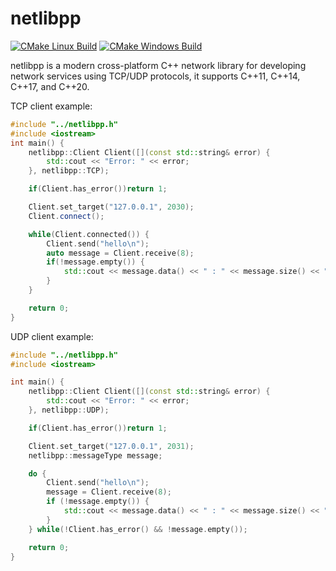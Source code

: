 # netlibpp
[![CMake Linux Build](https://github.com/Anonymous-275/netlibpp/actions/workflows/cmake-linux.yml/badge.svg)](https://github.com/Anonymous-275/netlibpp/actions/workflows/cmake-linux.yml)
[![CMake Windows Build](https://github.com/Anonymous-275/netlibpp/actions/workflows/cmake-windows.yml/badge.svg)](https://github.com/Anonymous-275/netlibpp/actions/workflows/cmake-windows.yml)

netlibpp is a modern cross-platform C++ network library for developing network services using TCP/UDP protocols,
it supports C++11, C++14, C++17, and C++20.

TCP client example:
```cpp
#include "../netlibpp.h"
#include <iostream>
int main() {
    netlibpp::Client Client([](const std::string& error) {
        std::cout << "Error: " << error;
    }, netlibpp::TCP);

    if(Client.has_error())return 1;

    Client.set_target("127.0.0.1", 2030);
    Client.connect();

    while(Client.connected()) {
        Client.send("hello\n");
        auto message = Client.receive(8);
        if(!message.empty()) {
            std::cout << message.data() << " : " << message.size() << "\n";
        }
    }

    return 0;
}
```

UDP client example:
```cpp
#include "../netlibpp.h"
#include <iostream>

int main() {
    netlibpp::Client Client([](const std::string& error) {
        std::cout << "Error: " << error;
    }, netlibpp::UDP);

    if(Client.has_error())return 1;

    Client.set_target("127.0.0.1", 2031);
    netlibpp::messageType message;

    do {
        Client.send("hello\n");
        message = Client.receive(8);
        if (!message.empty()) {
            std::cout << message.data() << " : " << message.size() << "\n";
        }
    } while(!Client.has_error() && !message.empty());

    return 0;
}
```
